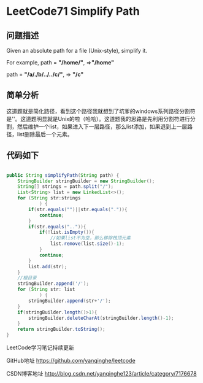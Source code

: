 # LeetCode71 Simplify Path

## 问题描述

Given an absolute path for a file (Unix-style), simplify it.

For example,
path = **"/home/"**, =>**"/home"**

path = **"/a/./b/../../c/"**, => **"/c"**

## 简单分析

这道题就是简化路径，看到这个路径我就想到了坑爹的windows系列路径分割符是'\'。这道题明显就是Unix的啦（哈哈）。这道题我的思路是先利用分割符进行分割，然后维护一个list，如果进入下一层路径，那么list添加，如果退到上一层路径，list删除最后一个元素。

## 代码如下

``` java

public String simplifyPath(String path) {
    StringBuilder stringBuilder = new StringBuilder();
    String[] strings = path.split("/");
    List<String> list = new LinkedList<>();
    for (String str:strings
            ) {
        if(str.equals("")||str.equals(".")){
            continue;
        }
        if(str.equals("..")){
            if(!list.isEmpty()){
                //如果list不为空，那么移除栈顶元素
                list.remove(list.size()-1);
            }
            continue;
        }
        list.add(str);
    }
    //根目录
    stringBuilder.append('/');
    for (String str: list
            ) {
        stringBuilder.append(str+'/');
    }
    if(stringBuilder.length()>1){
        stringBuilder.deleteCharAt(stringBuilder.length()-1);
    }
    return stringBuilder.toString();
}

```

LeetCode学习笔记持续更新

GitHub地址 https://github.com/yanqinghe/leetcode

CSDN博客地址 http://blog.csdn.net/yanqinghe123/article/category/7176678
